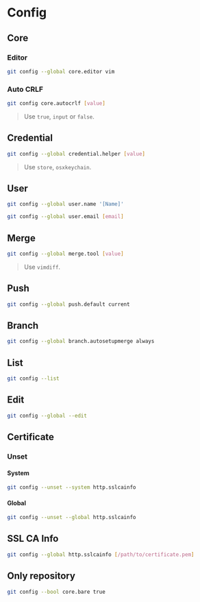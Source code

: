 # Config

## Core

### Editor

```sh
git config --global core.editor vim
```

### Auto CRLF

```sh
git config core.autocrlf [value]
```

> Use `true`, `input` or `false`.

## Credential

```sh
git config --global credential.helper [value]
```

> Use `store`, `osxkeychain`.

## User

```sh
git config --global user.name '[Name]'
```

```sh
git config --global user.email [email]
```

## Merge

```sh
git config --global merge.tool [value]
```

> Use `vimdiff`.

## Push

```sh
git config --global push.default current
```

## Branch

```sh
git config --global branch.autosetupmerge always
```

## List

```sh
git config --list
```

## Edit

```sh
git config --global --edit
```

## Certificate

### Unset

#### System

```sh
git config --unset --system http.sslcainfo
```

#### Global

```sh
git config --unset --global http.sslcainfo
```

## SSL CA Info

```sh
git config --global http.sslcainfo [/path/to/certificate.pem]
```

## Only repository

```sh
git config --bool core.bare true
```
